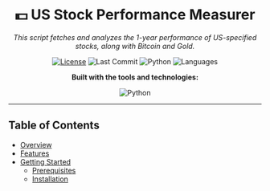 <div align="center">


# 💵 US Stock Performance Measurer
*This script fetches and analyzes the 1-year performance of US-specified stocks, along with Bitcoin and Gold.*

[![License](https://img.shields.io/badge/license-MIT-yellow.svg)](LICENSE)
![Last Commit](https://img.shields.io/github/last-commit/yourusername/yourrepo)
![Python](https://img.shields.io/badge/python-100%25-blue)
![Languages](https://img.shields.io/github/languages/count/yourusername/yourrepo)

**Built with the tools and technologies:**

![Python](https://img.shields.io/badge/Python-blue?logo=python&logoColor=white&style=flat)


</div>

---

## Table of Contents

- [Overview](#overview)
- [Features](#features)
- [Getting Started](#getting-started)
  - [Prerequisites](#prerequisites)
  - [Installation](#installation)

